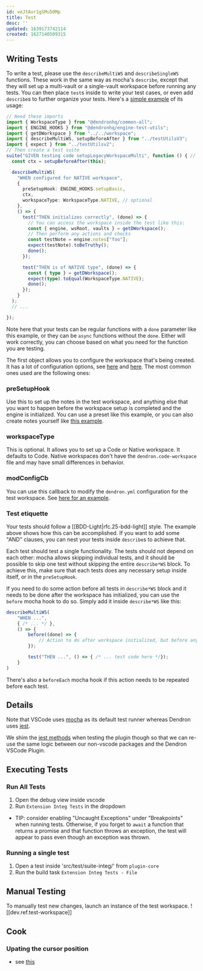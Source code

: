 ```yaml
---
id: veJtAvr1gSMu50Mp
title: Test
desc: ''
updated: 1639173742114
created: 1627140509315
---
```


## Writing Tests

To write a test, please use the `describeMultiWS` and `describeSingleWS`
functions. These work in the same way as mocha's `describe`, except that they
will set up a multi-vault or a single-vault workspace before running any tests.
You can then place `test`s inside to write your test cases, or even add
`describe`s to further organize your tests. Here's a [simple example](https://github.com/dendronhq/dendron/blob/707ab9a5d8ed2e23ef96e6f813f7f6e11532db50/packages/plugin-core/src/test/suite-integ/WorkspaceInit.test.ts#L11:L33) of its usage:

```ts
// Need these imports
import { WorkspaceType } from "@dendronhq/common-all";
import { ENGINE_HOOKS } from "@dendronhq/engine-test-utils";
import { getDWorkspace } from "../../workspace";
import { describeMultiWS, setupBeforeAfter } from "../testUtilsV3";
import { expect } from "../testUtilsv2";
// Then create a test suite
suite("GIVEN testing code setupLegacyWorkspaceMulti", function () { // has to be function(), not arrow
  const ctx = setupBeforeAfter(this);

  describeMultiWS(
    "WHEN configured for NATIVE workspace",
    {
      preSetupHook: ENGINE_HOOKS.setupBasic,
      ctx,
      workspaceType: WorkspaceType.NATIVE, // optional
    },
    () => {
      test("THEN initializes correctly", (done) => {
        // You can access the workspace inside the test like this:
        const { engine, wsRoot, vaults } = getDWorkspace();
        // Then perform any actions and checks
        const testNote = engine.notes["foo"];
        expect(testNote).toBeTruthy();
        done();
      });

      test("THEN is of NATIVE type", (done) => {
        const { type } = getDWorkspace();
        expect(type).toEqual(WorkspaceType.NATIVE);
        done();
      });
    }
  );
  // ...

});
```

Note here that your tests can be regular functions with a `done` parameter like
this example, or they can be `async` functions without the `done`. Either will
work correctly, you can choose based on what you need for the function you are
testing.

The first object allows you to configure the workspace that's being created. It
has a lot of configuration options, see
[here](https://github.com/dendronhq/dendron/blob/707ab9a5d8ed2e23ef96e6f813f7f6e11532db50/packages/plugin-core/src/test/testUtilsV3.ts#L95-L122)
and
[here](https://github.com/dendronhq/dendron/blob/c87a049185eb9712b4b26f04922315ae1d102d02/packages/engine-test-utils/src/engine.ts#L44-L63).
The most common ones used are the following ones:

### preSetupHook

Use this to set up the notes in the test workspace, and anything else that you
want to happen before the workspace setup is completed and the engine is
initialized. You can use a preset like this example, or you can also create notes yourself like [this example](https://github.com/dendronhq/dendron/blob/aadf3cd22efe7e8ec95301f286f6348378fba035/packages/plugin-core/src/test/suite-integ/CopyNoteLink.test.ts#L44:L51).

### workspaceType

This is optional. It allows you to set up a Code or Native workspace. It
defaults to Code. Native workspaces don't have the `dendron.code-workspace` file
and may have small differences in behavior.

### modConfigCb

You can use this callback to modify the `dendron.yml` configuration for the test workspace. See [here for an example](https://github.com/dendronhq/dendron/blob/1c734daa45cc1e655638d754267c6bdf5bdcab90/packages/plugin-core/src/test/suite-integ/CreateDailyJournalNote.test.ts#L115-L118).


### Test etiquette

Your tests should follow a [[BDD-Light|rfc.25-bdd-light]] style. The example above shows how this can be accomplished. If you want to add some "AND" clauses, you can nest your tests inside `describe`s to achieve that.

Each test should test a single functionality. The tests should not depend on
each other: mocha allows skipping individual tests, and it should be possible to
skip one test without skipping the entire `describe*WS` block. To
achieve this, make sure that each tests does any necessary setup inside itself,
or in the `preSetupHook`.

If you need to do some action before all tests in `describe*WS` block and it needs to be done after the workspace has initialized, you can use the `before` mocha hook to do so. Simply add it inside `describe*WS` like this:

```ts
describeMultiWS(
    "WHEN ...",
    { /* ... */ },
    () => {
        before((done) => {
            // Action to do after workspace initialized, but before any tests are run
        });

        test("THEN ...", () => { /* ... test code here */});
    }
)
```

There's also a `beforeEach` mocha hook if this action needs to be repeated before each test.

## Details

Note that VSCode uses [mocha](https://mochajs.org/) as its default test runner whereas Dendron uses  [jest](https://jestjs.io/).

We shim the [jest methods](https://github.com/dendronhq/dendron/blob/master/packages/plugin-core/src/test/testUtilsv2.ts#L418:L418) when testing the plugin though so that we can re-use the same logic between our non-vscode packages and the Dendron VSCode Plugin. 

## Executing Tests

### Run All Tests
1. Open the debug view inside vscode
2. Run `Extension Integ Tests` in the dropdown

- TIP: consider enabling "Uncaught Exceptions" under "Breakpoints" when running tests. Otherwise, if you forget to `await` a function that returns a promise and that function throws an exception, the test will appear to pass even though an exception was thrown.

### Running a single test
1. Open a test inside 'src/test/suite-integ/' from `plugin-core`
2. Run the build task `Extension Integ Tests - File` 

## Manual Testing

To manually test new changes, launch an instance of the test workspace.
![[dev.ref.test-workspace]]

## Cook

### Upating the cursor position

- see [this](https://github.com/dendronhq/dendron/blob/master/packages/plugin-core/src/test/suite-integ/NoteLookupCommand.test.ts)
